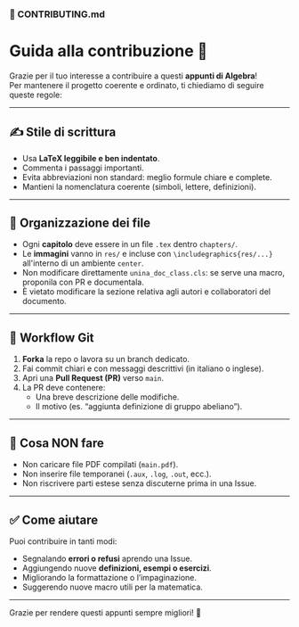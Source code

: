 ### 📄 CONTRIBUTING.md

# Guida alla contribuzione 🤝

Grazie per il tuo interesse a contribuire a questi **appunti di Algebra**!  
Per mantenere il progetto coerente e ordinato, ti chiediamo di seguire queste regole:

---

## ✍️ Stile di scrittura
- Usa **LaTeX leggibile e ben indentato**.
- Commenta i passaggi importanti.
- Evita abbreviazioni non standard: meglio formule chiare e complete.
- Mantieni la nomenclatura coerente (simboli, lettere, definizioni).

---

## 📂 Organizzazione dei file
- Ogni **capitolo** deve essere in un file `.tex` dentro `chapters/`.
- Le **immagini** vanno in `res/` e incluse con `\includegraphics{res/...}` all'interno di un ambiente `center`.
- Non modificare direttamente `unina_doc_class.cls`: se serve una macro, proponila con PR e documentala.
- È vietato modificare la sezione relativa agli autori e collaboratori del documento.

---

## 🔄 Workflow Git
1. **Forka** la repo o lavora su un branch dedicato.  
2. Fai commit chiari e con messaggi descrittivi (in italiano o inglese).  
3. Apri una **Pull Request (PR)** verso `main`.  
4. La PR deve contenere:
   - Una breve descrizione delle modifiche.
   - Il motivo (es. “aggiunta definizione di gruppo abeliano”).  

---

## 🚫 Cosa NON fare
- Non caricare file PDF compilati (`main.pdf`).
- Non inserire file temporanei (`.aux`, `.log`, `.out`, ecc.).
- Non riscrivere parti estese senza discuterne prima in una Issue.

---

## ✅ Come aiutare
Puoi contribuire in tanti modi:
- Segnalando **errori o refusi** aprendo una Issue.
- Aggiungendo nuove **definizioni, esempi o esercizi**.
- Migliorando la formattazione o l’impaginazione.
- Suggerendo nuove macro utili per la matematica.

---

Grazie per rendere questi appunti sempre migliori! 🙌

